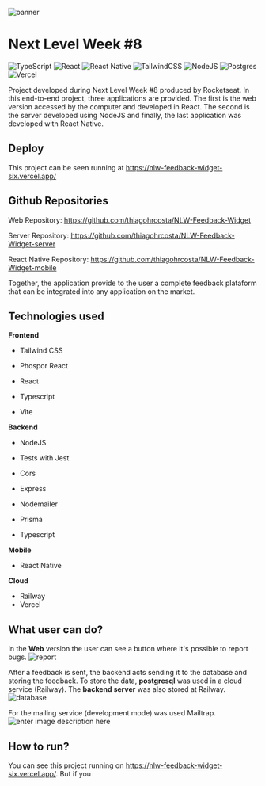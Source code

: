 ![banner](https://res.cloudinary.com/dloadb2bx/image/upload/v1651524405/cf0ee83c-35ad-4afb-9ace-60a17dfd4a1f-cover_rx8txw.png)



# Next Level Week #8

![TypeScript](https://img.shields.io/badge/typescript-%23007ACC.svg?style=for-the-badge&logo=typescript&logoColor=white) ![React](https://img.shields.io/badge/react-%2320232a.svg?style=for-the-badge&logo=react&logoColor=%2361DAFB) ![React Native](https://img.shields.io/badge/react_native-%2320232a.svg?style=for-the-badge&logo=react&logoColor=%2361DAFB) ![TailwindCSS](https://img.shields.io/badge/tailwindcss-%2338B2AC.svg?style=for-the-badge&logo=tailwind-css&logoColor=white)
![NodeJS](https://img.shields.io/badge/node.js-6DA55F?style=for-the-badge&logo=node.js&logoColor=white) ![Postgres](https://img.shields.io/badge/postgres-%23316192.svg?style=for-the-badge&logo=postgresql&logoColor=white) ![Vercel](https://img.shields.io/badge/vercel-%23000000.svg?style=for-the-badge&logo=vercel&logoColor=white)

 Project developed during Next Level Week #8 produced by Rocketseat. In this end-to-end project, three applications are provided. The first is the web version accessed by the computer and developed in React. The second is the server developed using NodeJS and finally, the last application was developed with React Native.

## Deploy
This project can be seen running at https://nlw-feedback-widget-six.vercel.app/

## Github Repositories

Web Repository: https://github.com/thiagohrcosta/NLW-Feedback-Widget <br>

Server Repository: https://github.com/thiagohrcosta/NLW-Feedback-Widget-server <br>

React Native Repository: https://github.com/thiagohrcosta/NLW-Feedback-Widget-mobile



Together, the application provide to the user a complete feedback plataform that can be integrated into any application on the market.



## Technologies used



**Frontend**

- Tailwind CSS

- Phospor React

- React

- Typescript

- Vite


**Backend**

  - NodeJS
- Tests with Jest

- Cors

- Express

- Nodemailer

- Prisma

- Typescript


**Mobile**
- React Native


**Cloud**

- Railway
- Vercel

## What user can do?
In the **Web** version the user can see a button where it's possible to report bugs.
![report](https://res.cloudinary.com/dloadb2bx/image/upload/v1652578193/report_fbrrfd.png)

After a feedback is sent, the backend acts sending it to the database and storing the feedback. To store the data, **postgresql** was used in a cloud service (Railway). The **backend server** was also stored at Railway.
![database](https://res.cloudinary.com/dloadb2bx/image/upload/v1652578328/database_gjvh57.png)

For the mailing service (development mode) was used Mailtrap.
![enter image description here](https://res.cloudinary.com/dloadb2bx/image/upload/v1652578194/MailTrap_eynyhe.png)


## How to run?
You can see this project running on https://nlw-feedback-widget-six.vercel.app/.  But if you
